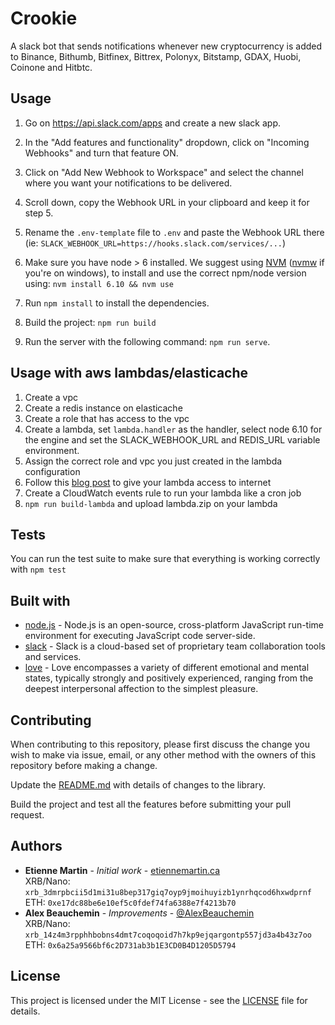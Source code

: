 # Crookie
A slack bot that sends notifications whenever new cryptocurrency is added to Binance, Bithumb, Bitfinex, Bittrex, Polonyx, Bitstamp, GDAX, Huobi, Coinone and Hitbtc.

## Usage

1. Go on https://api.slack.com/apps and create a new slack app.
2. In the "Add features and functionality" dropdown, click on "Incoming Webhooks" and turn that feature ON.
3. Click on "Add New Webhook to Workspace" and select the channel where you want your notifications to be delivered.
4. Scroll down, copy the Webhook URL in your clipboard and keep it for step 5.
5. Rename the `.env-template` file to `.env` and paste the Webhook URL there (ie: `SLACK_WEBHOOK_URL=https://hooks.slack.com/services/...`)

6. Make sure you have node > 6 installed. We suggest using [NVM](https://github.com/creationix/nvm) ([nvmw](https://github.com/coreybutler/nvm-windows) if you're on windows), to install and use the correct npm/node version using: `nvm install 6.10 && nvm use`

7. Run `npm install` to install the dependencies.

8. Build the project: `npm run build`

9. Run the server with the following command: `npm run serve`.

## Usage with aws lambdas/elasticache

1. Create a vpc 
2. Create a redis instance on elasticache
3. Create a role that has access to the vpc
4. Create a lambda, set `lambda.handler` as the handler, select node 6.10 for the engine and set the SLACK_WEBHOOK_URL and REDIS_URL variable environment.
5. Assign the correct role and vpc you just created in the lambda configuration
6. Follow this [blog post](https://medium.com/@philippholly/aws-lambda-enable-outgoing-internet-access-within-vpc-8dd250e11e12) to give your lambda access to internet
7. Create a CloudWatch events rule to run your lambda like a cron job
8. `npm run build-lambda` and upload lambda.zip on your lambda

## Tests

You can run the test suite to make sure that everything is working correctly with
`npm test`

## Built with

* [node.js](https://nodejs.org/en/) - Node.js is an open-source, cross-platform JavaScript run-time environment for executing JavaScript code server-side.
* [slack](https://api.slack.com/apps) - Slack is a cloud-based set of proprietary team collaboration tools and services.
* [love](https://en.wikipedia.org/wiki/Love) - Love encompasses a variety of different emotional and mental states, typically strongly and positively experienced, ranging from the deepest interpersonal affection to the simplest pleasure.


## Contributing

When contributing to this repository, please first discuss the change you wish to make via issue, email, or any other method with the owners of this repository before making a change.

Update the [README.md](https://github.com/etienne-martin/crookie/blob/master/README.md) with details of changes to the library.

Build the project and test all the features before submitting your pull request.

## Authors

* **Etienne Martin** - *Initial work* - [etiennemartin.ca](http://etiennemartin.ca/)  
XRB/Nano: `xrb_3dmrpbcii5d1mi31u8bep317giq7oyp9jmoihuyizb1ynrhqcod6hxwdprnf`  
ETH: `0xe17dc88be6e10ef5c0fdef74fa6388e7f4213b70`
* **Alex Beauchemin** - *Improvements* - [@AlexBeauchemin](https://github.com/AlexBeauchemin)  
XRB/Nano: `xrb_14z4m3rpphhbobns4dmt7coqoqoid7h7kp9ejqargontp557jd3a4b43z7oo`  
ETH: `0x6a25a9566bf6c2D731ab3b1E3CD0B4D1205D5794`
 

## License

This project is licensed under the MIT License - see the [LICENSE](https://github.com/etienne-martin/crookie/blob/master/LICENSE) file for details.
